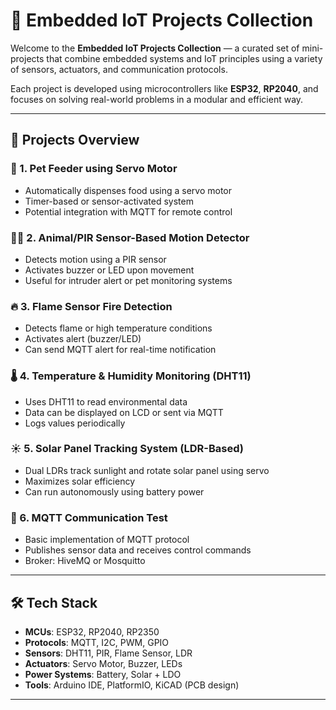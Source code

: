 # 🔧 Embedded IoT Projects Collection

Welcome to the **Embedded IoT Projects Collection** — a curated set of mini-projects that combine embedded systems and IoT principles using a variety of sensors, actuators, and communication protocols.

Each project is developed using microcontrollers like **ESP32**, **RP2040**, and focuses on solving real-world problems in a modular and efficient way.

---

## 📁 Projects Overview

### 🐾 1. Pet Feeder using Servo Motor
- Automatically dispenses food using a servo motor
- Timer-based or sensor-activated system
- Potential integration with MQTT for remote control

### 🚶‍♂️ 2. Animal/PIR Sensor-Based Motion Detector
- Detects motion using a PIR sensor
- Activates buzzer or LED upon movement
- Useful for intruder alert or pet monitoring systems

### 🔥 3. Flame Sensor Fire Detection
- Detects flame or high temperature conditions
- Activates alert (buzzer/LED)
- Can send MQTT alert for real-time notification

### 🌡️ 4. Temperature & Humidity Monitoring (DHT11)
- Uses DHT11 to read environmental data
- Data can be displayed on LCD or sent via MQTT
- Logs values periodically

### ☀️ 5. Solar Panel Tracking System (LDR-Based)
- Dual LDRs track sunlight and rotate solar panel using servo
- Maximizes solar efficiency
- Can run autonomously using battery power

### 💬 6. MQTT Communication Test
- Basic implementation of MQTT protocol
- Publishes sensor data and receives control commands
- Broker: HiveMQ or Mosquitto

---

## 🛠️ Tech Stack

- **MCUs**: ESP32, RP2040, RP2350
- **Protocols**: MQTT, I2C, PWM, GPIO
- **Sensors**: DHT11, PIR, Flame Sensor, LDR
- **Actuators**: Servo Motor, Buzzer, LEDs
- **Power Systems**: Battery, Solar + LDO
- **Tools**: Arduino IDE, PlatformIO, KiCAD (PCB design)

---
